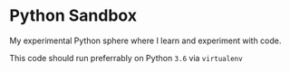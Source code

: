 # Python Sandbox

My experimental Python sphere where I learn and experiment with code.

This code should run preferrably on Python `3.6` via `virtualenv`
